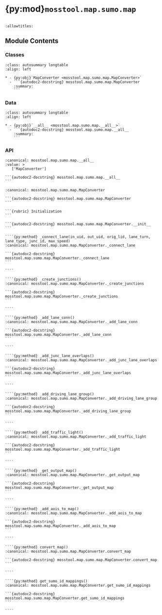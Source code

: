 # {py:mod}`mosstool.map.sumo.map`

```{py:module} mosstool.map.sumo.map
```

```{autodoc2-docstring} mosstool.map.sumo.map
:allowtitles:
```

## Module Contents

### Classes

````{list-table}
:class: autosummary longtable
:align: left

* - {py:obj}`MapConverter <mosstool.map.sumo.map.MapConverter>`
  - ```{autodoc2-docstring} mosstool.map.sumo.map.MapConverter
    :summary:
    ```
````

### Data

````{list-table}
:class: autosummary longtable
:align: left

* - {py:obj}`__all__ <mosstool.map.sumo.map.__all__>`
  - ```{autodoc2-docstring} mosstool.map.sumo.map.__all__
    :summary:
    ```
````

### API

````{py:data} __all__
:canonical: mosstool.map.sumo.map.__all__
:value: >
   ['MapConverter']

```{autodoc2-docstring} mosstool.map.sumo.map.__all__
```

````

`````{py:class} MapConverter(net_path: str, default_lane_width: float = 3.2, green_time: float = 60.0, yellow_time: float = 5.0, poly_path: typing.Optional[str] = None, additional_path: typing.Optional[str] = None, traffic_light_path: typing.Optional[str] = None, traffic_light_min_direction_group: int = 3, merge_aoi: bool = False, enable_tqdm: bool = False, multiprocessing_chunk_size: int = 500, workers: int = cpu_count())
:canonical: mosstool.map.sumo.map.MapConverter

```{autodoc2-docstring} mosstool.map.sumo.map.MapConverter
```

```{rubric} Initialization
```

```{autodoc2-docstring} mosstool.map.sumo.map.MapConverter.__init__
```

````{py:method} _connect_lane(in_uid, out_uid, orig_lid, lane_turn, lane_type, junc_id, max_speed)
:canonical: mosstool.map.sumo.map.MapConverter._connect_lane

```{autodoc2-docstring} mosstool.map.sumo.map.MapConverter._connect_lane
```

````

````{py:method} _create_junctions()
:canonical: mosstool.map.sumo.map.MapConverter._create_junctions

```{autodoc2-docstring} mosstool.map.sumo.map.MapConverter._create_junctions
```

````

````{py:method} _add_lane_conn()
:canonical: mosstool.map.sumo.map.MapConverter._add_lane_conn

```{autodoc2-docstring} mosstool.map.sumo.map.MapConverter._add_lane_conn
```

````

````{py:method} _add_junc_lane_overlaps()
:canonical: mosstool.map.sumo.map.MapConverter._add_junc_lane_overlaps

```{autodoc2-docstring} mosstool.map.sumo.map.MapConverter._add_junc_lane_overlaps
```

````

````{py:method} _add_driving_lane_group()
:canonical: mosstool.map.sumo.map.MapConverter._add_driving_lane_group

```{autodoc2-docstring} mosstool.map.sumo.map.MapConverter._add_driving_lane_group
```

````

````{py:method} _add_traffic_light()
:canonical: mosstool.map.sumo.map.MapConverter._add_traffic_light

```{autodoc2-docstring} mosstool.map.sumo.map.MapConverter._add_traffic_light
```

````

````{py:method} _get_output_map()
:canonical: mosstool.map.sumo.map.MapConverter._get_output_map

```{autodoc2-docstring} mosstool.map.sumo.map.MapConverter._get_output_map
```

````

````{py:method} _add_aois_to_map()
:canonical: mosstool.map.sumo.map.MapConverter._add_aois_to_map

```{autodoc2-docstring} mosstool.map.sumo.map.MapConverter._add_aois_to_map
```

````

````{py:method} convert_map()
:canonical: mosstool.map.sumo.map.MapConverter.convert_map

```{autodoc2-docstring} mosstool.map.sumo.map.MapConverter.convert_map
```

````

````{py:method} get_sumo_id_mappings()
:canonical: mosstool.map.sumo.map.MapConverter.get_sumo_id_mappings

```{autodoc2-docstring} mosstool.map.sumo.map.MapConverter.get_sumo_id_mappings
```

````

`````
